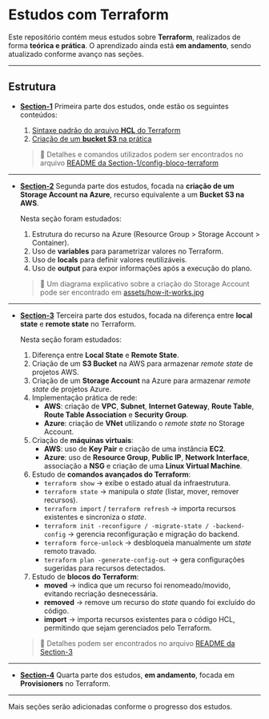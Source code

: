 # Estudos com Terraform

Este repositório contém meus estudos sobre **Terraform**, realizados de forma **teórica e prática**.
O aprendizado ainda está **em andamento**, sendo atualizado conforme avanço nas seções.

---

## Estrutura

- **[Section-1](./Section-1)**
  Primeira parte dos estudos, onde estão os seguintes conteúdos:
  1. [Sintaxe padrão do arquivo **HCL** do Terraform](./Section-1/sintaxe-terraform)
  2. [Criação de um **bucket S3** na prática](./Section-1/config-bloco-terraform)

  > 📌 Detalhes e comandos utilizados podem ser encontrados no arquivo
  > [README da Section-1/config-bloco-terraform](./Section-1/config-bloco-terraform/README.md)

---

- **[Section-2](./Section-2)**
  Segunda parte dos estudos, focada na **criação de um Storage Account na Azure**, recurso equivalente a um **Bucket S3 na AWS**.

  Nesta seção foram estudados:
  1. Estrutura do recurso na Azure (Resource Group > Storage Account > Container).
  2. Uso de **variables** para parametrizar valores no Terraform.
  3. Uso de **locals** para definir valores reutilizáveis.
  4. Uso de **output** para expor informações após a execução do plano.

  > 📌 Um diagrama explicativo sobre a criação do Storage Account pode ser encontrado em
  > [assets/how-it-works.jpg](./Section-2/assets/how-it-works.jpg)

---

- **[Section-3](./Section-3)**
  Terceira parte dos estudos, focada na diferença entre **local state** e **remote state** no Terraform.

  Nesta seção foram estudados:
  1. Diferença entre **Local State** e **Remote State**.
  2. Criação de um **S3 Bucket** na AWS para armazenar *remote state* de projetos AWS.
  3. Criação de um **Storage Account** na Azure para armazenar *remote state* de projetos Azure.
  4. Implementação prática de rede:
     - **AWS**: criação de **VPC**, **Subnet**, **Internet Gateway**, **Route Table**, **Route Table Association** e **Security Group**.
     - **Azure**: criação de **VNet** utilizando o *remote state* no Storage Account.
  5. Criação de **máquinas virtuais**:
     - **AWS**: uso de **Key Pair** e criação de uma instância **EC2**.
     - **Azure**: uso de **Resource Group**, **Public IP**, **Network Interface**, associação a **NSG** e criação de uma **Linux Virtual Machine**.
  6. Estudo de **comandos avançados do Terraform**:
     - `terraform show` → exibe o estado atual da infraestrutura.
     - `terraform state` → manipula o *state* (listar, mover, remover recursos).
     - `terraform import` / `terraform refresh` → importa recursos existentes e sincroniza o *state*.
     - `terraform init -reconfigure / -migrate-state / -backend-config` → gerencia reconfiguração e migração do backend.
     - `terraform force-unlock` → desbloqueia manualmente um *state* remoto travado.
     - `terraform plan -generate-config-out` → gera configurações sugeridas para recursos detectados.
  7. Estudo de **blocos do Terraform**:
     - **moved** → indica que um recurso foi renomeado/movido, evitando recriação desnecessária.
     - **removed** → remove um recurso do *state* quando foi excluído do código.
     - **import** → importa recursos existentes para o código HCL, permitindo que sejam gerenciados pelo Terraform.

  > 📌 Detalhes podem ser encontrados no arquivo
  > [README da Section-3](./Section-3/README.md)

---

- **[Section-4](./Section-4)**
  Quarta parte dos estudos, **em andamento**, focada em **Provisioners** no Terraform.

---

Mais seções serão adicionadas conforme o progresso dos estudos.
